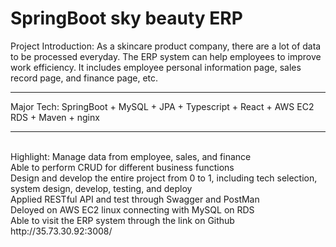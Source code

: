 # SpringBoot sky beauty ERP 
Project Introduction:
As a skincare product company, there are a lot of data to be processed everyday.
The ERP system can help employees to improve work efficiency.
It includes employee personal information page, sales record page, and finance page, etc. 
<hr>
Major Tech: 
SpringBoot + MySQL + JPA + Typescript + React + AWS EC2 RDS + Maven + nginx
<hr>
<br>
Highlight:
Manage data from employee, sales, and finance<br>
Able to perform CRUD for different business functions<br>
Design and develop the entire project from 0 to 1, including tech selection, system design, develop, testing, and deploy<br>
Applied RESTful API and test through Swagger and PostMan<br>
Deloyed on AWS EC2 linux connecting with MySQL on RDS<br>
Able to visit the ERP system through the link on Github<br>
http://35.73.30.92:3008/
